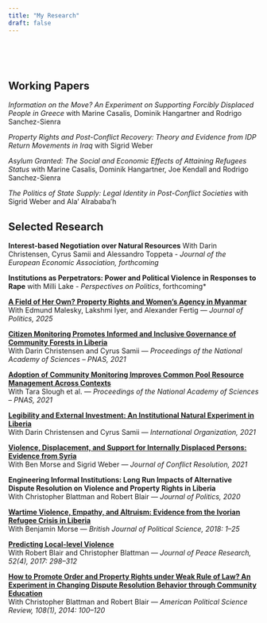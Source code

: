 ```yaml
---
title: "My Research"
draft: false
---
```


&nbsp;


&nbsp;

## Working Papers

*Information on the Move? An Experiment on Supporting Forcibly Displaced People in Greece* with Marine Casalis, Dominik Hangartner and Rodrigo Sanchez-Sienra

*Property Rights and Post-Conflict Recovery: Theory and Evidence from IDP Return Movements in Iraq* with Sigrid Weber

*Asylum Granted: The Social and Economic Effects of Attaining Refugees Status* with Marine Casalis, Dominik Hangartner, Joe Kendall and Rodrigo Sanchez-Sienra

*The Politics of State Supply: Legal Identity in Post-Conflict Societies* with Sigrid Weber and Ala’ Alrababa’h



## Selected Research

**Interest-based Negotiation over Natural Resources** With Darin Christensen, Cyrus Samii and
Alessandro Toppeta - *Journal of the European Economic Association, forthcoming*


**Institutions as Perpetrators: Power and Political Violence in Responses to Rape** with
Milli Lake - *Perspectives on Politics*, forthcoming*


**[A Field of Her Own? Property Rights and Women’s Agency in Myanmar](https://www.journals.uchicago.edu/doi/10.1086/734236)**  
With Edmund Malesky, Lakshmi Iyer, and Alexander Fertig — *Journal of 
Politics, 2025*


**[Citizen Monitoring Promotes Informed and Inclusive Governance of 
Community Forests in Liberia](https://www.pnas.org/doi/10.1073/pnas.2015169118)**  
With Darin Christensen and Cyrus Samii — *Proceedings of the National 
Academy of Sciences – PNAS, 2021*


**[Adoption of Community Monitoring Improves Common Pool Resource 
Management Across Contexts](https://www.pnas.org/doi/10.1073/pnas.2015367118)**  
With Tara Slough et al. — *Proceedings of the National Academy of Sciences 
– PNAS, 2021*


**[Legibility and External Investment: An Institutional Natural Experiment 
in Liberia](https://www.cambridge.org/core/journals/international-organization/article/abs/legibility-and-external-investment-an-institutional-natural-experiment-in-liberia/F0E5854A8994D7C20E2358A8C46DD146)**  
With Darin Christensen and Cyrus Samii — *International Organization, 
2021*


**[Violence, Displacement, and Support for Internally Displaced Persons: 
Evidence from Syria](https://journals.sagepub.com/doi/abs/10.1177/00220027211011523)**  
With Ben Morse and Sigrid Weber — *Journal of Conflict Resolution, 2021*


**Engineering Informal Institutions: Long Run Impacts of Alternative 
Dispute Resolution on Violence and Property Rights in Liberia**  
With Christopher Blattman and Robert Blair — *Journal of Politics, 2020*


**[Wartime Violence, Empathy, and Altruism: Evidence from the Ivorian 
Refugee Crisis in Liberia](https://www.cambridge.org/core/journals/british-journal-of-political-science/article/violence-empathy-and-altruism-evidence-from-the-ivorian-refugee-crisis-in-liberia/11B4279146383F574AC7E071EA31EC25)**  
With Benjamin Morse — *British Journal of Political Science, 2018: 1–25*  


**[Predicting Local-level Violence](http://papers.ssrn.com/sol3/papers.cfm?abstract_id=2497153)**  
With Robert Blair and Christopher Blattman — *Journal of Peace Research, 
52(4), 2017: 298–312*  


**[How to Promote Order and Property Rights under Weak Rule of Law? An 
Experiment in Changing Dispute Resolution Behavior through Community 
Education](http://journals.cambridge.org/download.php?file=%2FPSR%2FPSR108_01%2FS0003055413000543a.pdf&code=4868ae8698f7d343d990e75cf703ee45)**  
With Christopher Blattman and Robert Blair — *American Political Science 
Review, 108(1), 2014: 100–120*  


